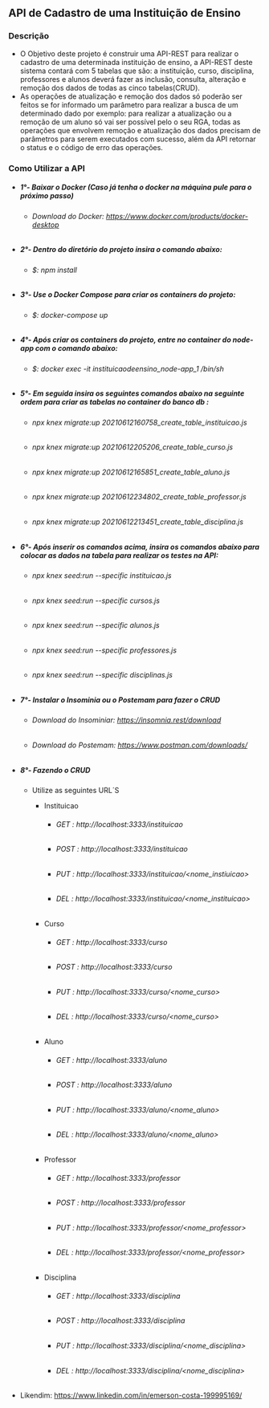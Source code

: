 ##           API de Cadastro de uma Instituição de Ensino


### Descrição

* O Objetivo deste projeto é construir uma API-REST para realizar o cadastro de uma determinada instituição de ensino, a API-REST deste sistema  contará com 5 tabelas que são: a instituição, curso, disciplina, professores e alunos deverá fazer as inclusão, consulta, alteração e remoção dos dados de todas as cinco tabelas(CRUD).
* As operações de atualização e remoção dos dados só poderão ser feitos se for informado um parâmetro para realizar a busca de um determinado dado por exemplo: para realizar a atualização ou a remoção de um aluno só vai ser possível pelo o seu RGA, todas as operações que envolvem remoção e atualização dos dados precisam de parâmetros para serem executados com sucesso, além da API retornar o status e o código de erro das operações.


### Como Utilizar a API 


* ##### 1°- Baixar o Docker (Caso  já tenha o docker na máquina pule para o próximo passo)

  * ###### Download do Docker:  https://www.docker.com/products/docker-desktop
  
* ##### 2°-  Dentro do diretório do projeto insira o comando abaixo:

  * ###### $: npm install


* ##### 3°- Use o Docker Compose para criar os containers do projeto: 

  * ###### $: docker-compose up


* ##### 4°- Após criar os containers do projeto, entre no container do node-app com o comando abaixo: 

  * ###### $: docker exec -it instituicaodeensino_node-app_1 /bin/sh


* ##### 5°- Em seguida insira os seguintes comandos abaixo na seguinte ordem para criar as tabelas no container do banco db :

  * ###### npx knex migrate:up 20210612160758_create_table_instituicao.js
  * ###### npx knex migrate:up 20210612205206_create_table_curso.js
  * ###### npx knex migrate:up 20210612165851_create_table_aluno.js
  * ###### npx knex migrate:up 20210612234802_create_table_professor.js
  * ###### npx knex migrate:up 20210612213451_create_table_disciplina.js


* ##### 6°- Após inserir os comandos acima, insira os comandos abaixo para colocar as dados na tabela para realizar os testes na API:

  * ###### npx knex seed:run --specific instituicao.js
  * ###### npx knex seed:run --specific cursos.js
  * ###### npx knex seed:run --specific alunos.js
  * ###### npx knex seed:run --specific professores.js
  * ###### npx knex seed:run --specific disciplinas.js


* ##### 7°- Instalar o Insominia ou o Postemam para fazer o CRUD 

  * ###### Download do Insominiar:  https://insomnia.rest/download
  * ###### Download do Postemam:  https://www.postman.com/downloads/
  
* ##### 8°-  Fazendo o CRUD

  * Utilize as seguintes URL´S
  
      * Instituicao
          * ###### GET    : http://localhost:3333/instituicao
          * ###### POST  : http://localhost:3333/instituicao
          * ###### PUT    : http://localhost:3333/instituicao/<nome_instiuicao>
          * ###### DEL    : http://localhost:3333/instituicao/<nome_instituicao>
        
      * Curso
          * ###### GET   : http://localhost:3333/curso
          * ###### POST : http://localhost:3333/curso
          * ###### PUT   : http://localhost:3333/curso/<nome_curso>
          * ###### DEL   : http://localhost:3333/curso/<nome_curso>
          
      * Aluno
          * ###### GET   : http://localhost:3333/aluno
          * ###### POST : http://localhost:3333/aluno
          * ###### PUT   : http://localhost:3333/aluno/<nome_aluno>
          * ###### DEL   : http://localhost:3333/aluno/<nome_aluno>
      
       * Professor
          * ###### GET   : http://localhost:3333/professor
          * ###### POST : http://localhost:3333/professor
          * ###### PUT   : http://localhost:3333/professor/<nome_professor>
          * ###### DEL   : http://localhost:3333/professor/<nome_professor>
      
       * Disciplina
          * ###### GET   : http://localhost:3333/disciplina
          * ###### POST : http://localhost:3333/disciplina
          * ###### PUT   : http://localhost:3333/disciplina/<nome_disciplina>
          * ###### DEL   : http://localhost:3333/disciplina/<nome_disciplina>
      
       
      
      
* Likendim: https://www.linkedin.com/in/emerson-costa-199995169/
